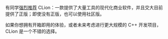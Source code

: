 有同学[强烈推荐](https://shuiyuan.sjtu.edu.cn/t/topic/127129/13) CLion：一款提供了大量工具的现代化商业软件，并且交大目前提供了正版；即使没有正版，也可以使用社区版。

如果你想拥有开箱即用的体验，或者未来考虑进行更大规模的 C++ 开发项目，CLion 是一个不错的选择。

